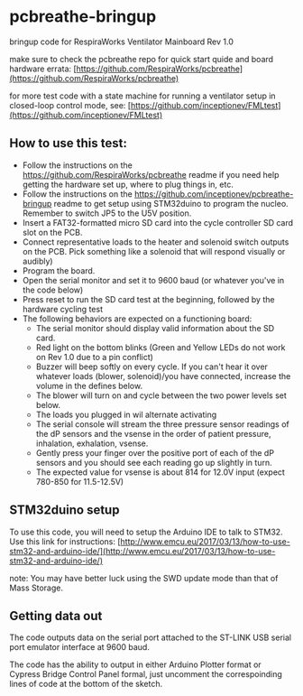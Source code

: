 # pcbreathe-bringup
bringup code for RespiraWorks Ventilator Mainboard Rev 1.0

make sure to check the pcbreathe repo for quick start quide and board hardware errata: [https://github.com/RespiraWorks/pcbreathe](https://github.com/RespiraWorks/pcbreathe)

for more test code with a state machine for running a ventilator setup in closed-loop control mode, see: [https://github.com/inceptionev/FMLtest](https://github.com/inceptionev/FMLtest)

## How to use this test:
* Follow the instructions on the https://github.com/RespiraWorks/pcbreathe readme if you need help getting the hardware set up, where to plug things in, etc.
* Follow the instructions on the https://github.com/inceptionev/pcbreathe-bringup readme to get setup using STM32duino to program the nucleo.  Remember to switch JP5 to the U5V position.
* Insert a FAT32-formatted micro SD card into the cycle controller SD card slot on the PCB.
* Connect representative loads to the heater and solenoid switch outputs on the PCB.  Pick something like a solenoid that will respond visually or audibly)
* Program the board.
* Open the serial monitor and set it to 9600 baud (or whatever you've in the code below)
* Press reset to run the SD card test at the beginning, followed by the hardware cycling test
* The following behaviors are expected on a functioning board:
    * The serial monitor should display valid information about the SD card.
    * Red light on the bottom blinks (Green and Yellow LEDs do not work on Rev 1.0 due to a pin conflict)
    * Buzzer will beep softly on every cycle.  If you can't hear it over whatever loads (blower, solenoid)/you have connected, increase the volume in the defines below.
    * The blower will turn on and cycle between the two power levels set below.
    * The loads you plugged in wil alternate activating 
    * The serial console will stream the three pressure sensor readings of the dP sensors and the vsense in the order of patient pressure, inhalation, exhalation, vsense. 
    * Gently press your finger over the positive port of each of the dP sensors and you should see each reading go up slightly in turn.
    * The expected value for vsense is about 814 for 12.0V input (expect 780-850 for 11.5-12.5V)

## STM32duino setup
To use this code, you will need to setup the Arduino IDE to talk to STM32.  Use this link for instructions: [http://www.emcu.eu/2017/03/13/how-to-use-stm32-and-arduino-ide/](http://www.emcu.eu/2017/03/13/how-to-use-stm32-and-arduino-ide/)

note: You may have better luck using the SWD update mode than that of Mass Storage.

## Getting data out
The code outputs data on the serial port attached to the ST-LINK USB serial port emulator interface at 9600 baud.

The code has the ability to output in either Arduino Plotter format or Cypress Bridge Control Panel formal, just uncomment the correspoinding lines of code at the bottom of the sketch.
